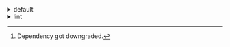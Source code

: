 <details>
<summary>default</summary>

| Platform | Dependency | Before | After | Change | Explicit |
| -: | - | - | - | - | - |
| linux-64 | new-package |  | 0.10.1 | Added | true |
|| removed-package | 0.10.1 |  | Removed | true |
|| python | 0.10.0 | 0.10.0 | Patch Upgrade | false |
|| polars | herads_0 | herads_0 | Only build string | true |
| osx-arm64 | polars[^2] | 0.10.0 | 0.10.0 | Minor Downgrade | true |
|| python | 0.10.0 | 0.10.0 | Patch Upgrade | true |

</details>

<details>
<summary>lint</summary>

| Platform | Dependency | Before | After | Change | Explicit |
| -: | - | - | - | - | - |
| linux-64 | polars | 0.10.0 | 0.10.0 | Patch Upgrade | true |
|| python | 0.10.0 | 0.10.0 | Patch Upgrade | false |

</details>

[^1]: *Cursive* means explicit dependency.
[^2]: Dependency got downgraded.
